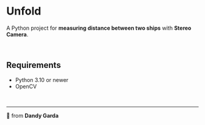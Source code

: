 # Unfold
A Python project for **measuring distance between two ships** with **Stereo Camera**.

<br>

## Requirements
- Python 3.10 or newer
- OpenCV

<br>

---
🌸 from **Dandy Garda**
